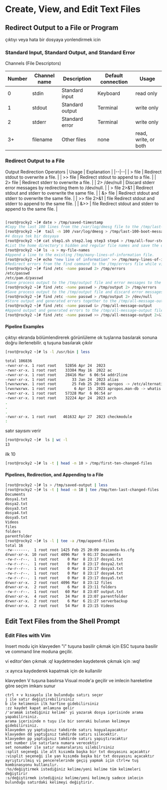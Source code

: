 # Create, View, and Edit Text Files

## Redirect Output to a File or Program

çıktıyı veya hata bir dosyaya yonlendirmek icin

### Standard Input, Standard Output, and Standard Error


Channels (File Descriptors)

| Number | Channel name    | Description    | Default connection    | Usage    |
|--|--|--|--|--|
| 0 | stdin | Standard input | Keyboard | read only |
| 1 | stdout| Standard output | Terminal | write only |
| 2 | stderr | Standard error | Terminal | write only |
| 3+ | filename | Other files | none | read, write, or both |


### Redirect Output to a File

Output Redirection Operators
| Usage  | Explanation    |
|--|--|
| > file | Redirect stdout to overwrite a file. |
| >> file | Redirect stdout to append to a file. |
| 2> file | Redirect stderr to overwrite a file. |
| 2> /dev/null | Discard stderr error messages by redirecting them to /dev/null. |
| > file 2>&1 | Redirect stdout and stderr to overwrite the same file. |
| &> file | Redirect stdout and stderr to overwrite the same file. |
| >> file 2>&1 | file Redirect stdout and stderr to append to the same file. |
| &>>  | file Redirect stdout and stderr to append to the same file. |


```sh

[root@rocky2 ~]# date > /tmp/saved-timestamp
#Copy the last 100 lines from the /var/log/dmesg file to the /tmp/last-100-boot-messages file
[root@rocky2 ~]#  tail -n 100 /var/log/dmesg > /tmp/last-100-boot-messages
#4 dosya tek bir dosyaya
[root@rocky2 ~]# cat step1.sh step2.log step3 step4 > /tmp/all-four-steps-in-one
#List the home directory's hidden and regular file names and save the output to the my-file-names file.
[root@rocky2 ~]# ls -a > my-file-names
#Append a line to the existing /tmp/many-lines-of-information file.
[root@rocky2 ~]# echo "new line of information" >> /tmp/many-lines-of-information
#Redirect errors from the find command to the /tmp/errors file while viewing normal command output on the terminal
[root@rocky2 ~]# find /etc -name passwd 2> /tmp/errors
/etc/passwd
/etc/pam.d/passwd
#Save process output to the /tmp/output file and error messages to the /tmp/errors file
[root@rocky2 ~]# find /etc -name passwd > /tmp/output 2> /tmp/errors
#Save process output to the /tmp/output file and discard error messages.
[root@rocky2 ~]# find /etc -name passwd > /tmp/output 2> /dev/null
#Store output and generated errors together to the /tmp/all-message-output file.
[root@rocky2 ~]# find /etc -name passwd &> /tmp/all-message-output
#Append output and generated errors to the /tmp/all-message-output file
[root@rocky2 ~]# find /etc -name passwd >> /tmp/all-message-output 2>&1

```
#### Pipeline Examples

çıktıyı ekranda bölümlendirerek görünlüleme ok tuşlarına basılarak sonuna doğru ilerlenebilir. q tuşuna basılarak çıkılır

```sh
[root@rocky2 ~]# ls -l /usr/bin | less

total 106836
-rwxr-xr-x. 1 root root    52856 Apr 24  2023 
-rwxr-xr-x. 1 root root    33384 May 16  2022 ac
-rwxr-xr-x. 1 root root    28416 Mar  6 06:54 addr2line
-rwxr-xr-x. 1 root root       33 Jan 24  2023 alias
lrwxrwxrwx. 1 root root       25 Feb 25 20:06 apropos -> /etc/alternatives/apropos
lrwxrwxrwx. 1 root root        6 Apr 15  2023 apropos.man-db -> whatis
-rwxr-xr-x. 1 root root    57328 Mar  6 06:54 ar
-rwxr-xr-x. 1 root root    32224 Apr 24  2023 arch
.
.
.
-rwxr-xr-x. 1 root root   461632 Apr 27  2023 checkmodule
:
```

satır sayısını verir
```sh
[root@rocky2 ~]#  ls | wc -l
13
```

ilk 10 
```sh
[root@rocky2 ~]# ls -t | head -n 10 > /tmp/first-ten-changed-files
```


#### Pipelines, Redirection, and Appending to a File

```sh
[root@rocky2 ~]# ls > /tmp/saved-output | less
[root@rocky2 ~]# ls -t | head -n 10 | tee /tmp/ten-last-changed-files
Documents
dosya1.txt
dosya2.txt
dosya3.txt
dosya4.txt
dosya5.txt
Videos
files
folders
parentfolder
[root@rocky2 ~]# ls -l | tee -a /tmp/append-files
total 16
-rw-------.  1 root root 1425 Feb 25 20:09 anaconda-ks.cfg
drwxr-xr-x. 10 root root 4096 Mar  9 01:37 Documents
-rw-r--r--.  1 root root    0 Mar  8 23:17 dosya1.txt
-rw-r--r--.  1 root root    0 Mar  8 23:17 dosya2.txt
-rw-r--r--.  1 root root    0 Mar  8 23:17 dosya3.txt
-rw-r--r--.  1 root root    0 Mar  8 23:17 dosya4.txt
-rw-r--r--.  1 root root    0 Mar  8 23:17 dosya5.txt
drwxr-xr-x.  2 root root 4096 Mar  8 23:12 files
drwxr-xr-x.  2 root root    6 Mar  8 23:11 folders
-rw-r--r--.  1 root root   60 Mar  8 23:07 output.txt
drwxr-xr-x.  4 root root   34 Mar  8 23:07 parentfolder
drwxr-xr-x.  2 root root    6 Mar  6 21:27 serverbackup
drwxr-xr-x.  2 root root   54 Mar  8 23:15 Videos
```


## Edit Text Files from the Shell Prompt



### Edit Files with Vim


Insert modu için klavyeden "i" tuşuna basilir çıkmak için ESC tuşuna basilir ve command line moduna geçilir. 

vi editor'den çıkmak :q! kaydetmeden kaydeterek çıkmak için :wq!

:x ayrıca kaydederek kapatmak için de kullanilir

klavyeden V tuşuna basılırsa Visual mode'a geçilir ve imlecin hareketine göre seçim imkanı sunur



```
ctrl + v kısayolu ile bulunduğu satırı seçer
j ile satır değiştirebilirsiniz
b ile kelimenin ilk harfine gidebilirsiniz
:zz kaydet kapat anlamına gelir
/'aramak istediğiniz kelime' yi yazarak dosya içerisinde arama yapabilirsiniz.
arama içerisinde n tuşu ile bir sonraki bulunan kelimeye gidebilirsiniz.
klavyeden yy yaptığınız takdirde satırı kopyalayacaktır
klavyeden dd yaptığınız takdirde satırı silecektir.
klavyeden pp yaptığınız takdirde satırı yapıştıracaktır
set number ile satırlara numara verecektir
set nonumber ile satır numaralarını silebilrsiniz
:split seçeneği ile alt kısımda başka bir txt dosyasını açacaktır
:visplit seçeneği ile yan kısımda başka bir txt dosyasını açacaktır
ayrıştırılmış vi pencerelerinde geçiş yapmak için ctrl+w tuş kombinasyonu kullanılır.
:%s/değiştirmek istediğiniz kelime/yeni kelime tüm kelimeleri değiştirir
:s/değiştirmek istediğiniz kelime/yeni kelime/g sadece imlecin bulunduğu satırdaki kelimeyi değiştirir.
```
